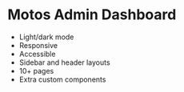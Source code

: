 # Motos Admin Dashboard

- Light/dark mode
- Responsive
- Accessible
- Sidebar and header layouts
- 10+ pages
- Extra custom components
